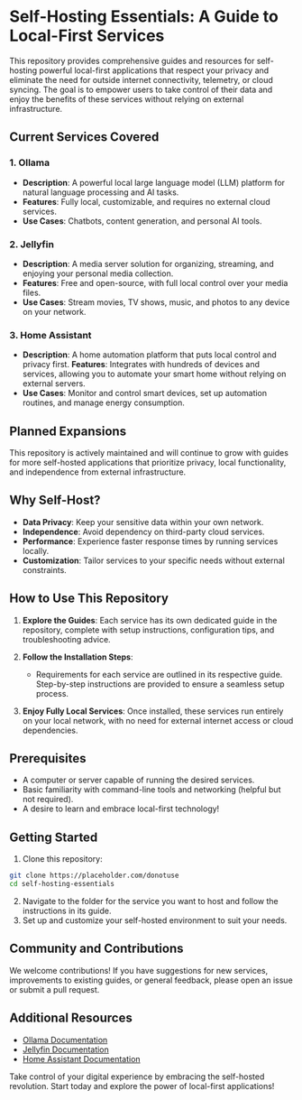 # Self-Hosting Essentials: A Guide to Local-First Services

This repository provides comprehensive guides and resources for self-hosting powerful local-first applications that respect your privacy and eliminate the need for outside internet connectivity, telemetry, or cloud syncing. The goal is to empower users to take control of their data and enjoy the benefits of these services without relying on external infrastructure.

## Current Services Covered

### 1. **Ollama**
- **Description**: A powerful local large language model (LLM) platform for natural language processing and AI tasks.
- **Features**: Fully local, customizable, and requires no external cloud services.
- **Use Cases**: Chatbots, content generation, and personal AI tools.

### 2. **Jellyfin**
- **Description**: A media server solution for organizing, streaming, and enjoying your personal media collection.
- **Features**: Free and open-source, with full local control over your media files.
- **Use Cases**: Stream movies, TV shows, music, and photos to any device on your network.

### 3. **Home Assistant**
- **Description**: A home automation platform that puts local control and privacy first.
  **Features**: Integrates with hundreds of devices and services, allowing you to automate your smart home without relying on external servers.
- **Use Cases**: Monitor and control smart devices, set up automation routines, and manage energy consumption.

## Planned Expansions
This repository is actively maintained and will continue to grow with guides for more self-hosted applications that prioritize privacy, local functionality, and independence from external infrastructure.

## Why Self-Host?
- **Data Privacy**: Keep your sensitive data within your own network.
- **Independence**: Avoid dependency on third-party cloud services.
- **Performance**: Experience faster response times by running services locally.
- **Customization**: Tailor services to your specific needs without external constraints.

## How to Use This Repository

1. **Explore the Guides**:
   Each service has its own dedicated guide in the repository, complete with setup instructions, configuration tips, and troubleshooting advice.

2. **Follow the Installation Steps**:
   - Requirements for each service are outlined in its respective guide.
    Step-by-step instructions are provided to ensure a seamless setup process.

3. **Enjoy Fully Local Services**:
   Once installed, these services run entirely on your local network, with no need for external internet access or cloud dependencies.

## Prerequisites
- A computer or server capable of running the desired services.
- Basic familiarity with command-line tools and networking (helpful but not required).
- A desire to learn and embrace local-first technology!

## Getting Started
1. Clone this repository:
```bash
git clone https://placeholder.com/donotuse
cd self-hosting-essentials
```

2. Navigate to the folder for the service you want to host and follow the instructions in its guide.
3. Set up and customize your self-hosted environment to suit your needs.

## Community and Contributions
We welcome contributions! If you have suggestions for new services, improvements to existing guides, or general feedback, please open an issue or submit a pull request.



## Additional Resources
* [Ollama Documentation](https://ollama.ai/docs)
* [Jellyfin Documentation](https://jellyfin.org/docs)
* [Home Assistant Documentation](https://www.home-assistant.io/docs)

Take control of your digital experience by embracing the self-hosted revolution. Start today and explore the power of local-first applications!
